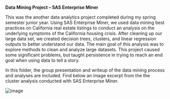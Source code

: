 **Data Mining Project – SAS Enterprise Miner**

This was the another data analytics project completed during my spring semester junior year. Using SAS Enterprise Miner, we used data mining best practices on California real estate listings to conduct an analysis on the underlying symptoms of the California housing crisis. After cleaning up our large data set, we created decision trees, clusters, and linear regression outputs to better understand our data. The main goal of this analysis was to explore methods to clean and analyze large datasets. This project caused some significant problems, but taught persistence in trying to reach an end goal when using data to tell a story.

In this folder, the group presentation and writeup of the data mining process and analyses are included. Find below an image excerpt from the the cluster analysis conducted with SAS Enterprise Miner.

![image](https://user-images.githubusercontent.com/112569511/206605524-1d79a2e7-77c3-4b05-88fb-571cca5de6b0.png)
